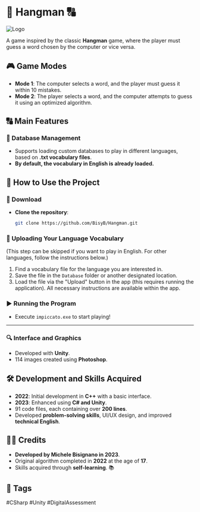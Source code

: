 # 🧩 Hangman 🔠

![Logo](logo.ico)

A game inspired by the classic **Hangman** game, where the player must guess a word chosen by the computer or vice versa.

## 🎮 Game Modes

- **Mode 1**: The computer selects a word, and the player must guess it within 10 mistakes.
- **Mode 2**: The player selects a word, and the computer attempts to guess it using an optimized algorithm.

## 🔠 Main Features

### 📎 Database Management

- Supports loading custom databases to play in different languages, based on **.txt vocabulary files**.
- **By default, the vocabulary in English is already loaded.**

## 🚀 How to Use the Project

### 📝 Download

- **Clone the repository**:
   ```sh
   git clone https://github.com/BisyB/Hangman.git
   ```

### 📂 Uploading Your Language Vocabulary
(This step can be skipped if you want to play in English. For other languages, follow the instructions below.)

1. Find a vocabulary file for the language you are interested in.
2. Save the file in the `Database` folder or another designated location.
3. Load the file via the "Upload" button in the app (this requires running the application). All necessary instructions are available within the app.

### ▶️ Running the Program

- Execute `impiccato.exe` to start playing!

---

### 🔍 Interface and Graphics

- Developed with **Unity**.
- 114 images created using **Photoshop**.

## 🛠️ Development and Skills Acquired

- **2022**: Initial development in **C++** with a basic interface.
- **2023**: Enhanced using **C# and Unity**.
- 91 code files, each containing over **200 lines**.
- Developed **problem-solving skills**, UI/UX design, and improved **technical English**.

## 👨‍💻 Credits

- **Developed by Michele Bisignano in 2023**.
- Original algorithm completed in **2022** at the age of **17**.
- Skills acquired through **self-learning**. 📚

## 📌 Tags

#CSharp #Unity #DigitalAssessment

